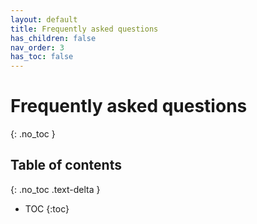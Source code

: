 ```yaml
---
layout: default
title: Frequently asked questions
has_children: false
nav_order: 3
has_toc: false
---
```


# Frequently asked questions
{: .no_toc }



## Table of contents
{: .no_toc .text-delta }

- TOC
{:toc}
